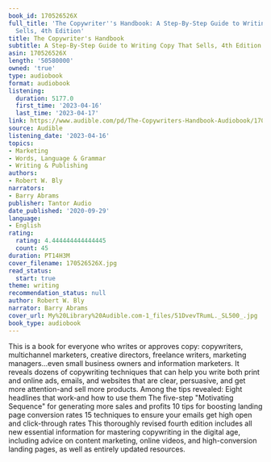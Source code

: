 ```yaml
---
book_id: 170526526X
full_title: 'The Copywriter''s Handbook: A Step-By-Step Guide to Writing Copy That
  Sells, 4th Edition'
title: The Copywriter's Handbook
subtitle: A Step-By-Step Guide to Writing Copy That Sells, 4th Edition
asin: 170526526X
length: '50580000'
owned: 'true'
type: audiobook
format: audiobook
listening:
  duration: 5177.0
  first_time: '2023-04-16'
  last_time: '2023-04-17'
link: https://www.audible.com/pd/The-Copywriters-Handbook-Audiobook/170526526X
source: Audible
listening_date: '2023-04-16'
topics:
- Marketing
- Words, Language & Grammar
- Writing & Publishing
authors:
- Robert W. Bly
narrators:
- Barry Abrams
publisher: Tantor Audio
date_published: '2020-09-29'
language:
- English
rating:
  rating: 4.444444444444445
  count: 45
duration: PT14H3M
cover_filename: 170526526X.jpg
read_status:
  start: true
theme: writing
recommendation_status: null
author: Robert W. Bly
narrator: Barry Abrams
cover_url: My%20Library%20Audible.com-1_files/51DvevTRumL._SL500_.jpg
book_type: audiobook
---
```

This is a book for everyone who writes or approves copy: copywriters, multichannel marketers, creative directors, freelance writers, marketing managers...even small business owners and information marketers. It reveals dozens of copywriting techniques that can help you write both print and online ads, emails, and websites that are clear, persuasive, and get more attention-and sell more products. Among the tips revealed:
Eight headlines that work-and how to use them The five-step "Motivating Sequence" for generating more sales and profits 10 tips for boosting landing page conversion rates 15 techniques to ensure your emails get high open and click-through rates This thoroughly revised fourth edition includes all new essential information for mastering copywriting in the digital age, including advice on content marketing, online videos, and high-conversion landing pages, as well as entirely updated resources.
